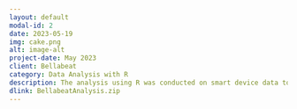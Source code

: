 ```yaml
---
layout: default
modal-id: 2
date: 2023-05-19
img: cake.png
alt: image-alt
project-date: May 2023
client: Bellabeat
category: Data Analysis with R
description: The analysis using R was conducted on smart device data to gain insight into how trends could help influence Bellabeat marketing strategy.
dlink: BellabeatAnalysis.zip
---
```

